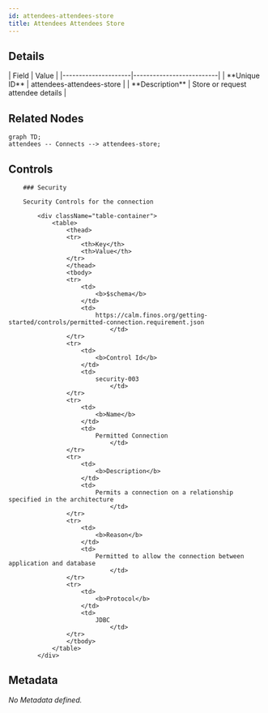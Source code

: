 ```yaml
---
id: attendees-attendees-store
title: Attendees Attendees Store
---
```


## Details
<div className="table-container">
| Field               | Value                    |
|---------------------|--------------------------|
| **Unique ID**       | attendees-attendees-store                   |
| **Description**      |  Store or request attendee details   |
</div>

## Related Nodes
```mermaid
graph TD;
attendees -- Connects --> attendees-store;

```

## Controls

        ### Security

        Security Controls for the connection

            <div className="table-container">
                <table>
                    <thead>
                    <tr>
                        <th>Key</th>
                        <th>Value</th>
                    </tr>
                    </thead>
                    <tbody>
                    <tr>
                        <td>
                            <b>$schema</b>
                        </td>
                        <td>
                            https://calm.finos.org/getting-started/controls/permitted-connection.requirement.json
                                </td>
                    </tr>
                    <tr>
                        <td>
                            <b>Control Id</b>
                        </td>
                        <td>
                            security-003
                                </td>
                    </tr>
                    <tr>
                        <td>
                            <b>Name</b>
                        </td>
                        <td>
                            Permitted Connection
                                </td>
                    </tr>
                    <tr>
                        <td>
                            <b>Description</b>
                        </td>
                        <td>
                            Permits a connection on a relationship specified in the architecture
                                </td>
                    </tr>
                    <tr>
                        <td>
                            <b>Reason</b>
                        </td>
                        <td>
                            Permitted to allow the connection between application and database
                                </td>
                    </tr>
                    <tr>
                        <td>
                            <b>Protocol</b>
                        </td>
                        <td>
                            JDBC
                                </td>
                    </tr>
                    </tbody>
                </table>
            </div>


## Metadata
  _No Metadata defined._

